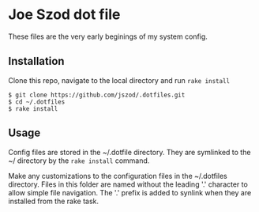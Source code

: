 # Joe Szod dot file

These files are the very early beginings of my system config.

## Installation

Clone this repo, navigate to the local directory and run `rake install`

```
$ git clone https://github.com/jszod/.dotfiles.git
$ cd ~/.dotfiles
$ rake install
```

## Usage

Config files are stored in the ~/.dotfile directory. They are symlinked to the ~/ directory by the `rake install`
command.

Make any customizations to the configuration files in the ~/.dotfiles directory. Files in this folder
are named without the leading '.' character to allow simple file navigation. The '.' prefix is added to
synlink when they are installed from the rake task.
